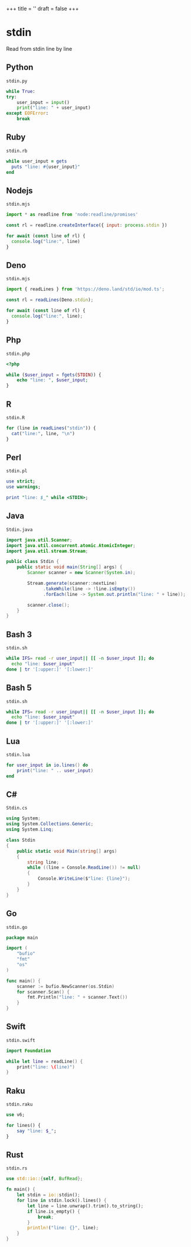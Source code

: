 +++
title = ''
draft = false
+++

# stdin

Read from stdin line by line

## Python

`stdin.py`

```python
while True:
try:
    user_input = input()
    print("line: " + user_input)
except EOFError:
    break
```

## Ruby

`stdin.rb`

```ruby
while user_input = gets
  puts "line: #{user_input}"
end
```

## Nodejs

`stdin.mjs`

```javascript
import * as readline from 'node:readline/promises'

const rl = readline.createInterface({ input: process.stdin })

for await (const line of rl) {
  console.log("line:", line)
}
```

## Deno

`stdin.mjs`

```javascript
import { readLines } from 'https://deno.land/std/io/mod.ts';

const rl = readLines(Deno.stdin);

for await (const line of rl) {
  console.log("line:", line);
}
```

## Php

`stdin.php`

```php
<?php

while ($user_input = fgets(STDIN)) {
    echo "line: ", $user_input;
}
```

## R

`stdin.R`

```r
for (line in readLines("stdin")) {
  cat("line:", line, "\n")
}
```

## Perl

`stdin.pl`

```perl
use strict;
use warnings;

print "line: $_" while <STDIN>;
```

## Java

`Stdin.java`

```java
import java.util.Scanner;
import java.util.concurrent.atomic.AtomicInteger;
import java.util.stream.Stream;

public class Stdin {
    public static void main(String[] args) {
        Scanner scanner = new Scanner(System.in);

        Stream.generate(scanner::nextLine)
              .takeWhile(line -> !line.isEmpty())
              .forEach(line -> System.out.println("line: " + line));

        scanner.close();
    }
}
```

## Bash 3

`stdin.sh`

```bash
while IFS= read -r user_input|| [[ -n $user_input ]]; do
  echo "line: $user_input"
done | tr '[:upper:]' '[:lower:]'
```

## Bash 5

`stdin.sh`

```bash
while IFS= read -r user_input|| [[ -n $user_input ]]; do
  echo "line: $user_input"
done | tr '[:upper:]' '[:lower:]'
```

## Lua

`stdin.lua`

```lua
for user_input in io.lines() do
    print("line: " .. user_input)
end
```

## C#

`Stdin.cs`

```csharp
using System;
using System.Collections.Generic;
using System.Linq;

class Stdin
{
    public static void Main(string[] args)
    {
        string line;
        while ((line = Console.ReadLine()) != null)
        {
            Console.WriteLine($"line: {line}");
        }
    }
}
```

## Go

`stdin.go`

```go
package main

import (
	"bufio"
	"fmt"
	"os"
)

func main() {
	scanner := bufio.NewScanner(os.Stdin)
	for scanner.Scan() {
		fmt.Println("line: " + scanner.Text())
	}
}
```

## Swift

`stdin.swift`

```swift
import Foundation

while let line = readLine() {
    print("line: \(line)")
}
```

## Raku

`stdin.raku`

```raku
use v6;

for lines() {
    say "line: $_";
}
```

## Rust

`stdin.rs`

```rust
use std::io::{self, BufRead};

fn main() {
    let stdin = io::stdin();
    for line in stdin.lock().lines() {
        let line = line.unwrap().trim().to_string();
        if line.is_empty() {
            break;
        }
        println!("line: {}", line);
    }
}
```

